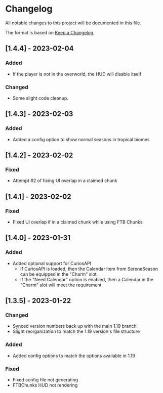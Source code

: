 # Changelog

All notable changes to this project will be documented in this file.

The format is based on [Keep a Changelog](https://keepachangelog.com/en/1.0.0/),

## [1.4.4] - 2023-02-04

### Added

- If the player is not in the overworld, the HUD will disable itself

### Changed

- Some slight code cleanup.


## [1.4.3] - 2023-02-03

### Added

- Added a config option to show normal seasons in tropical biomes


## [1.4.2] - 2023-02-02

### Fixed

- Attempt #2 of fixing UI overlap in a claimed chunk

## [1.4.1] - 2023-02-02

### Fixed

- Fixed UI overlap if in a claimed chunk while using FTB Chunks

## [1.4.0] - 2023-01-31

### Added

- Added optional support for CuriosAPI
    - If CuriosAPI is loaded, then the Calendar item from SereneSeason can be equipped in the "Charm" slot.
    - If the "Need Calendar" option is enabled, then a Calendar in the "Charm" slot will meet the requirement

## [1.3.5] - 2023-01-22

### Changed
- Synced version numbers back up with the main 1.19 branch
- Slight reorganization to match the 1.19 version's file structure

### Added
- Added config options to match the options available in 1.19

### Fixed
- Fixed config file not generating
- FTBChunks HUD not rendering
